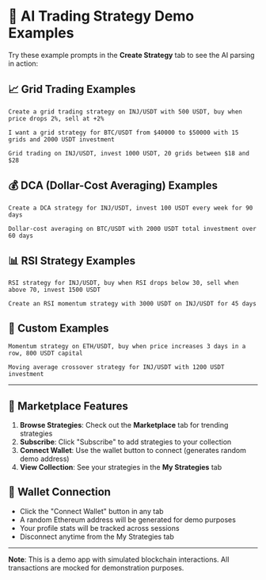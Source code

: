 # 🚀 AI Trading Strategy Demo Examples

Try these example prompts in the **Create Strategy** tab to see the AI parsing in action:

## 📈 Grid Trading Examples

```
Create a grid trading strategy on INJ/USDT with 500 USDT, buy when price drops 2%, sell at +2%
```

```
I want a grid strategy for BTC/USDT from $40000 to $50000 with 15 grids and 2000 USDT investment
```

```
Grid trading on INJ/USDT, invest 1000 USDT, 20 grids between $18 and $28
```

## 💰 DCA (Dollar-Cost Averaging) Examples

```
Create a DCA strategy for INJ/USDT, invest 100 USDT every week for 90 days
```

```
Dollar-cost averaging on BTC/USDT with 2000 USDT total investment over 60 days
```

## 📊 RSI Strategy Examples

```
RSI strategy for INJ/USDT, buy when RSI drops below 30, sell when above 70, invest 1500 USDT
```

```
Create an RSI momentum strategy with 3000 USDT on INJ/USDT for 45 days
```

## 🎯 Custom Examples

```
Momentum strategy on ETH/USDT, buy when price increases 3 days in a row, 800 USDT capital
```

```
Moving average crossover strategy for INJ/USDT with 1200 USDT investment
```

---

## 🛒 Marketplace Features

1. **Browse Strategies**: Check out the **Marketplace** tab for trending strategies
2. **Subscribe**: Click "Subscribe" to add strategies to your collection
3. **Connect Wallet**: Use the wallet button to connect (generates random demo address)
4. **View Collection**: See your strategies in the **My Strategies** tab

## 🔗 Wallet Connection

- Click the "Connect Wallet" button in any tab
- A random Ethereum address will be generated for demo purposes
- Your profile stats will be tracked across sessions
- Disconnect anytime from the My Strategies tab

---

**Note**: This is a demo app with simulated blockchain interactions. All transactions are mocked for demonstration purposes.